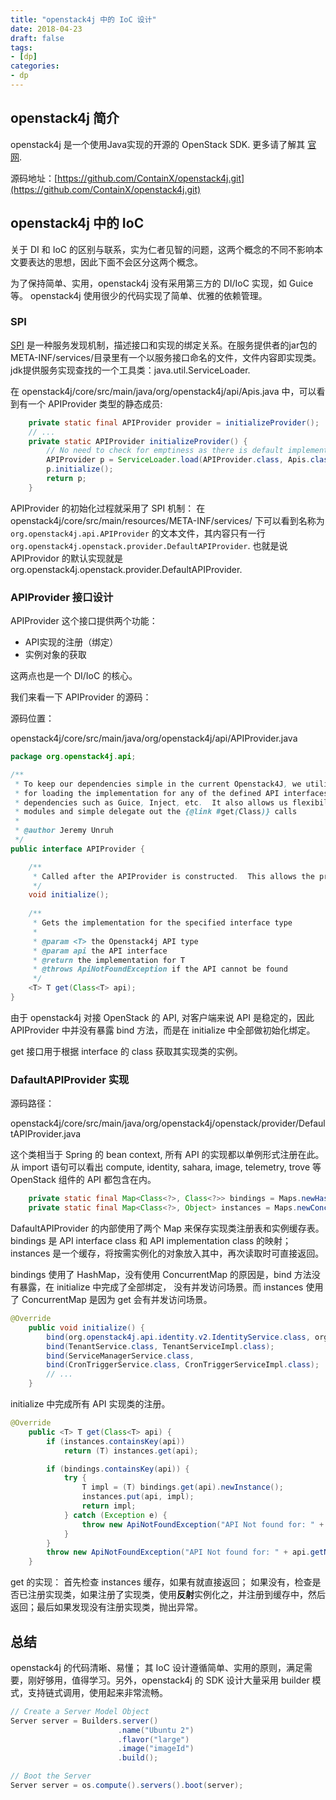 ```yaml
---
title: "openstack4j 中的 IoC 设计"
date: 2018-04-23
draft: false
tags:
- [dp]
categories:
- dp
---
```



## openstack4j 简介

openstack4j 是一个使用Java实现的开源的 OpenStack SDK. 更多请了解其 [官网](http://openstack4j.com/).

源码地址：[https://github.com/ContainX/openstack4j.git](https://github.com/ContainX/openstack4j.git)

## openstack4j 中的 IoC

关于 DI 和 IoC 的区别与联系，实为仁者见智的问题，这两个概念的不同不影响本文要表达的思想，因此下面不会区分这两个概念。

为了保持简单、实用，openstack4j 没有采用第三方的 DI/IoC 实现，如 Guice 等。 openstack4j 使用很少的代码实现了简单、优雅的依赖管理。

### SPI

[SPI](https://docs.oracle.com/javase/tutorial/sound/SPI-intro.html) 是一种服务发现机制，描述接口和实现的绑定关系。在服务提供者的jar包的META-INF/services/目录里有一个以服务接口命名的文件，文件内容即实现类。jdk提供服务实现查找的一个工具类：java.util.ServiceLoader.

在 openstack4j/core/src/main/java/org/openstack4j/api/Apis.java 中，可以看到有一个 APIProvider 类型的静态成员:

```java
    private static final APIProvider provider = initializeProvider();
    // ...
    private static APIProvider initializeProvider() {
        // No need to check for emptiness as there is default implementation registered
        APIProvider p = ServiceLoader.load(APIProvider.class, Apis.class.getClassLoader()).iterator().next();
        p.initialize();
        return p;
    }
```

APIProvider 的初始化过程就采用了 SPI 机制： 在 openstack4j/core/src/main/resources/META-INF/services/ 下可以看到名称为 `org.openstack4j.api.APIProvider` 的文本文件，其内容只有一行 `org.openstack4j.openstack.provider.DefaultAPIProvider`. 也就是说 APIProvidor 的默认实现就是 org.openstack4j.openstack.provider.DefaultAPIProvider.

### APIProvider 接口设计

APIProvider 这个接口提供两个功能：

- API实现的注册（绑定）
- 实例对象的获取

这两点也是一个 DI/IoC 的核心。

我们来看一下 APIProvider 的源码：

源码位置：

openstack4j/core/src/main/java/org/openstack4j/api/APIProvider.java


```java
package org.openstack4j.api;

/**
 * To keep our dependencies simple in the current Openstack4J, we utilize ServiceLoader to load a provider who is responsible
 * for loading the implementation for any of the defined API interfaces.  This allows us to avoid pulling in extra 3rd party 
 * dependencies such as Guice, Inject, etc.  It also allows us flexibility on the provider which may be overriden and choose to bind
 * modules and simple delegate out the {@link #get(Class)} calls
 * 
 * @author Jeremy Unruh
 */
public interface APIProvider {

	/**
	 * Called after the APIProvider is constructed.  This allows the provider to pre-initialize or bind any interface implementations if desired
	 */
	void initialize();
	
	/**
	 * Gets the implementation for the specified interface type
	 *
	 * @param <T> the Openstack4j API type
	 * @param api the API interface
	 * @return the implementation for T
	 * @throws ApiNotFoundException if the API cannot be found
	 */
	<T> T get(Class<T> api);
}
```

由于 openstack4j 对接 OpenStack 的 API, 对客户端来说 API 是稳定的，因此 APIProvider 中并没有暴露 bind 方法，而是在 initialize 中全部做初始化绑定。

get 接口用于根据 interface 的 class 获取其实现类的实例。


### DafaultAPIProvider 实现

源码路径：

openstack4j/core/src/main/java/org/openstack4j/openstack/provider/DefaultAPIProvider.java

这个类相当于 Spring 的 bean context, 所有 API 的实现都以单例形式注册在此。
从 import 语句可以看出 compute, identity, sahara, image, telemetry, trove 等 OpenStack 组件的 API 都包含在内。

```java
    private static final Map<Class<?>, Class<?>> bindings = Maps.newHashMap();
    private static final Map<Class<?>, Object> instances = Maps.newConcurrentMap();
```

DafaultAPIProvider 的内部使用了两个 Map 来保存实现类注册表和实例缓存表。bindings 是 API interface class 和 API implementation class 的映射； instances 是一个缓存，将按需实例化的对象放入其中，再次读取时可直接返回。

bindings 使用了 HashMap，没有使用 ConcurrentMap 的原因是，bind 方法没有暴露，在 initialize 中完成了全部绑定， 没有并发访问场景。而 instances 使用了 ConcurrentMap 是因为 get 会有并发访问场景。


```java
@Override
    public void initialize() {
        bind(org.openstack4j.api.identity.v2.IdentityService.class, org.openstack4j.openstack.identity.v2.internal.IdentityServiceImpl.class);
        bind(TenantService.class, TenantServiceImpl.class);
        bind(ServiceManagerService.class, 
        bind(CronTriggerService.class, CronTriggerServiceImpl.class);
        // ...
    }
```

initialize 中完成所有 API 实现类的注册。

```java
@Override
    public <T> T get(Class<T> api) {
        if (instances.containsKey(api))
            return (T) instances.get(api);

        if (bindings.containsKey(api)) {
            try {
                T impl = (T) bindings.get(api).newInstance();
                instances.put(api, impl);
                return impl;
            } catch (Exception e) {
                throw new ApiNotFoundException("API Not found for: " + api.getName(), e);
            }
        }
        throw new ApiNotFoundException("API Not found for: " + api.getName());
    }
```

get 的实现： 首先检查 instances 缓存，如果有就直接返回； 如果没有，检查是否已注册实现类，如果注册了实现类，使用**反射**实例化之，并注册到缓存中，然后返回；最后如果发现没有注册实现类，抛出异常。

## 总结

openstack4j 的代码清晰、易懂； 其 IoC 设计遵循简单、实用的原则，满足需要，刚好够用，值得学习。另外，openstack4j 的 SDK 设计大量采用 builder 模式，支持链式调用，使用起来非常流畅。

```java
// Create a Server Model Object
Server server = Builders.server()
                        .name("Ubuntu 2")
                        .flavor("large")
                        .image("imageId")
                        .build();

// Boot the Server
Server server = os.compute().servers().boot(server);
```
